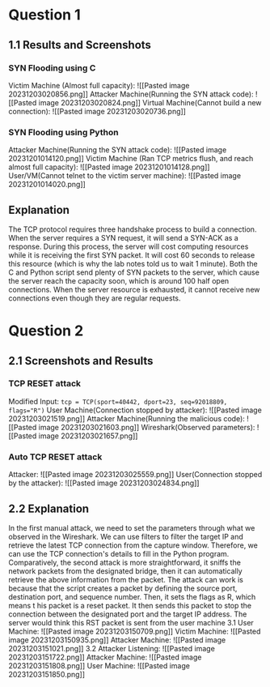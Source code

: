 # Question 1
## 1.1 Results and Screenshots
### SYN Flooding using C
Victim Machine (Almost full capacity): 
![[Pasted image 20231203020856.png]]
Attacker Machine(Running the SYN attack code): 
![[Pasted image 20231203020824.png]]
Virtual Machine(Cannot build a new connection): 
![[Pasted image 20231203020736.png]]
### SYN Flooding using Python 
Attacker Machine(Running the SYN attack code): 
![[Pasted image 20231201014120.png]]
Victim Machine (Ran TCP metrics flush, and reach almost full capacity): 
![[Pasted image 20231201014128.png]]
User/VM(Cannot telnet to the victim server machine):
![[Pasted image 20231201014020.png]]
## Explanation
The TCP protocol requires three handshake process to build a connection. When the server requires a SYN request, it will send a SYN-ACK as a response. During this process, the server will cost computing resources while it is receiving the first SYN packet. It will cost 60 seconds to release this resource (which is why the lab notes told us to wait 1 minute). 
Both the C and Python script send plenty of SYN packets to the server, which cause the server reach the capacity soon, which is around 100 half open connections. When the server resource is exhausted, it cannot receive new connections even though they are regular requests. 
# Question 2
## 2.1 Screenshots and Results
### TCP RESET attack
Modified Input: 
`tcp = TCP(sport=40442, dport=23, seq=92018809, flags="R")`
User Machine(Connection stopped by attacker):
![[Pasted image 20231203021519.png]]
Attacker Machine(Running the malicious code): 
![[Pasted image 20231203021603.png]]
Wireshark(Observed parameters): 
![[Pasted image 20231203021657.png]]
### Auto TCP RESET attack
Attacker: 
![[Pasted image 20231203025559.png]]
User(Connection stopped by the attacker): 
![[Pasted image 20231203024834.png]]
## 2.2 Explanation
In the first manual attack, we need to set the parameters through what we observed in the Wireshark. We can use filters to filter the target IP and retrieve the latest TCP connection from the capture window. Therefore, we can use the TCP connection's details to fill in the Python program. 
Comparatively, the second attack is more straightforward, it sniffs the network packets from the designated bridge, then  it can automatically retrieve the above information from the packet. 
The attack can work is because that the script creates a packet by defining the source port, destination port, and sequence number. Then, it sets the flags as R, which means t his packet is a reset packet. It then sends this packet to stop the connection between the designated port and the target IP address. The server would think this RST packet is sent from the user machine
3.1 
User Machine: 
![[Pasted image 20231203150709.png]]
Victim Machine:
![[Pasted image 20231203150935.png]]
Attacker Machine:
![[Pasted image 20231203151021.png]]
3.2 
Attacker Listening: 
![[Pasted image 20231203151722.png]]
Attacker Machine: 
![[Pasted image 20231203151808.png]]
User Machine:
![[Pasted image 20231203151850.png]]